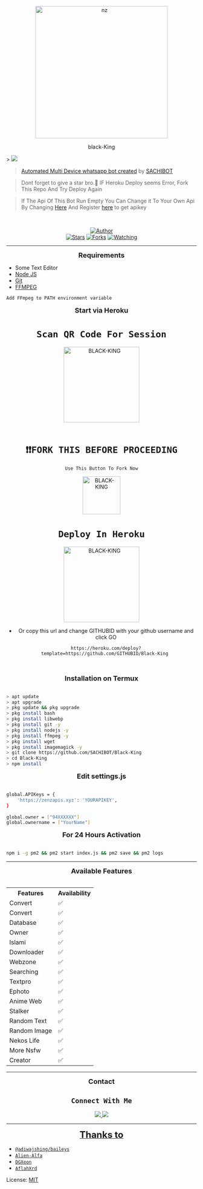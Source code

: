 <p align="center">
<img src="https://raw.githubusercontent.com/SACHIBOT/Black-King/master/KINGMedia/logo.jpg" alt="nz" width="350"/>
</p>
<p align="center">
black-King
</p>
> <a href="https://www.youtube.com/"><img src="https://img.shields.io/badge/Tutorial-Video-ff0000?style=for-the-badge&logo=youtube&logoColor=ff000000&link=https://www.youtube.com/c/BOTINDO" /><br>

> [Automated Multi Device whatsapp bot created](https://github.com/SACHIBOT/Black-King) by [SACHIBOT](github.com/SACHIBOT)

> Dont forget to give a star bro.🥲 IF Heroku Deploy seems Error, Fork This Repo And Try Deploy Again

> If The Api Of This Bot Run Empty You Can Change it To Your Own Api By Changing [Here](https://github.com/SACHIBOT/Black-King/blob/master/settings.js#L18) And Register [here](https://zenzapis.xyz/) to get apikey


</br>
<p align="center">
<a href="https://github.com/SACHIBOT"><img title="Author" src="https://img.shields.io/badge/Author-SACHIBOT-blue.svg?color=54aeff&style=for-the-badge&logo=github" /></a>
<br>
<a href="https://github.com/SACHIBOT/Black-King"><img title="Stars" src="https://img.shields.io/github/stars/SACHIBOT/Black-King?color=54aeff&style=flat-square" /></a>
<a href="https://github.com/SACHIBOT/Black-King/network/members"><img title="Forks" src="https://img.shields.io/github/forks/SACHIBOT/Black-King?color=54aeff&style=flat-square" /></a>
<a href="https://github.com/SACHIBOT/Black-King/watchers"><img title="Watching" src="https://img.shields.io/github/watchers/SACHIBOT/Black-King?label=watchers&color=54aeff&style=flat-square" /></a> <br>

---

<div align="center">
<b><font size="4">Requirements </font></b>
</div>

* Some Text Editor
* [Node JS](https://nodejs.org/en/)
* [Git](https://git-scm.com/downloads)
* [FFMPEG](https://ffmpeg.org/download.html)

  
```bash
Add FFmpeg to PATH environment variable
```
 


<div align="center">
<b><font size="4">
 Start via Heroku </font></b>
</div>
<div align='center'>

# `Scan QR Code For Session`

<a href="https://replit.com/@SACHIBOT/M-D-SCANNER?v=1?outputonly=1&lite=1#index.js"><img title="BLACK-KING" src="https://repl.it/badge/github/quiec/whatsasena" width="200"></a>
  <br><br>

 # `❗❗FORK THIS BEFORE PROCEEDING`

 `Use This Button To Fork Now`

  <a href="https://github.com/SACHIBOT/Black-King/fork"><img title="BLACK-KING" src="https://github.com/Alien-alfa/Alien-alfa/blob/beta/img/pngegg.png?raw=true" width="100"></a>
<br>

 # `Deploy In Heroku`


<a href="https://heroku.com/deploy"><img title="BLACK-KING" src="https://www.herokucdn.com/deploy/button.svg" width="200"></a><br>

* Or copy this url and change GITHUBID with your github username and click GO <br>

  ```
  https://heroku.com/deploy?template=https://github.com/GITHUBID/Black-King 
  ```
</div>
  <br> <br>

<div align="center">
<b><font size="4">
 Installation on Termux 
 </div></font></b><br>

```bash
> apt update
> apt upgrade
> pkg update && pkg upgrade
> pkg install bash
> pkg install libwebp
> pkg install git -y
> pkg install nodejs -y 
> pkg install ffmpeg -y 
> pkg install wget
> pkg install imagemagick -y
> git clone https://github.com/SACHIBOT/Black-King
> cd Black-King
> npm install
```
 
<div align="center"><b><font size="4">
 Edit settings.js</div></font></b><br>

```bash
global.APIKeys = {
	'https://zenzapis.xyz': 'YOURAPIKEY',
}
  
global.owner = ["94XXXXXX"]
global.ownername = ["YourName"]
```



<div align="center"><b><font size="4">
 For 24 Hours Activation</div></font></b><br>

```bash
npm i -g pm2 && pm2 start index.js && pm2 save && pm2 logs
```



----


<div align="center"><b><font size="4">
Available Features</div></font></b><br>



<div align="center">

<table>
  <tr>
    <th> Features </th>
    <th> Availability </th>
  </tr>
<tr><td>Convert</td><td>✅</td></tr>
<tr><td>Convert	</td><td>✅</td></tr>
<tr><td>Database</td><td>	✅</td></tr>
<tr><td>Owner	</td><td>✅</td></tr>
<tr><td>Islami	</td><td>✅</td></tr>
<tr><td>Downloader</td><td>	✅</td></tr>
<tr><td>Webzone</td><td>	✅</td></tr>
<tr><td>Searching </td><td>✅ </td></tr>
<tr><td>Textpro </td><td> ✅</td></tr>
<tr><td>Ephoto	</td><td>✅</td></tr><tr>
<tr><td>Anime Web</td><td>	✅</td></tr>
<tr><td>Stalker</td><td>	✅</td></tr>
<tr><td>Random Text	</td><td>✅</td></tr>
<tr><td>Random Image</td><td>	✅</td></tr>
<tr><td>Nekos Life</td><td>	✅</td></tr>
<tr><td>More Nsfw	</td><td>✅</td></tr>
<tr><td>Creator</td><td>	✅</td></tr>
</table>

</div>

----
<div align="center"><b><font size="4">
 Contact </font></b>

## ```Connect With Me```
<p align="center">
<a href="https://wa.me/94725881990"><img src="https://img.shields.io/badge/Contact SACHIBOT-25D366?style=for-the-badge&logo=whatsapp&logoColor=white" />
<a href="https://youtube.com"><img src="https://img.shields.io/badge/Subscribe SACHIBOT-ff0000?style=for-the-badge&logo=youtube&logoColor=ff000000&link=https://www.youtube.com/c/BOTINDO" /><br>
</p>

 </div>


 <hr>

<div align="center"><b><font size="5">
 Thanks to </font></b>

</div>

* [`@adiwajshing/baileys`](https://github.com/adiwajshing/baileys)
* [`Alien-Alfa`](https://github.com/Alien-Alfa)
* [`DGXeon`](https://github.com/DGXeon)
* [`AflahXrd`](https://github.com/nexusNw)


License: [MIT](https://github.com/SACHIBOT/Black-KingLICENSE)
